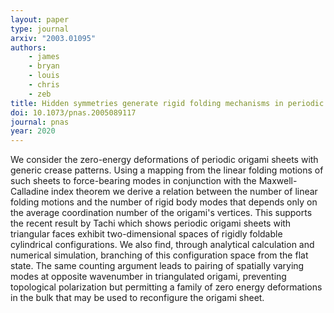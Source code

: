 ```yaml
---
layout: paper
type: journal
arxiv: "2003.01095"
authors:
    - james
    - bryan
    - louis
    - chris
    - zeb
title: Hidden symmetries generate rigid folding mechanisms in periodic origami
doi: 10.1073/pnas.2005089117
journal: pnas
year: 2020
---
```


We consider the zero-energy deformations of periodic origami sheets with generic crease patterns. Using a mapping from the linear folding motions of such sheets to force-bearing modes in conjunction with the Maxwell-Calladine index theorem we derive a relation between the number of linear folding motions and the number of rigid body modes that depends only on the average coordination number of the origami's vertices. This supports the recent result by Tachi which shows periodic origami sheets with triangular faces exhibit two-dimensional spaces of rigidly foldable cylindrical configurations. We also find, through analytical calculation and numerical simulation, branching of this configuration space from the flat state. The same counting argument leads to pairing of spatially varying modes at opposite wavenumber in triangulated origami, preventing topological polarization but permitting a family of zero energy deformations in the bulk that may be used to reconfigure the origami sheet.